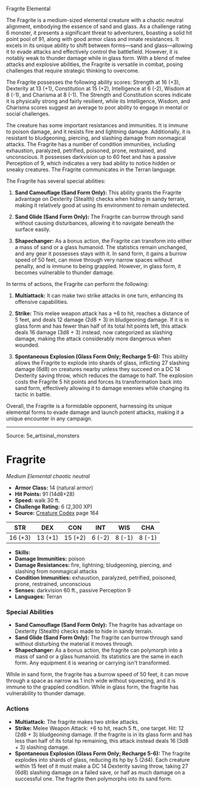 <MonsterName/>Fragrite</MonsterName>
<CreatureType/>Elemental</CreatureType>

<summary>The Fragrite is a medium-sized elemental creature with a chaotic neutral alignment, embodying the essence of sand and glass. As a challenge rating 6 monster, it presents a significant threat to adventurers, boasting a solid hit point pool of 91, along with good armor class and innate resistances. It excels in its unique ability to shift between forms—sand and glass—allowing it to evade attacks and effectively control the battlefield. However, it is notably weak to thunder damage while in glass form. With a blend of melee attacks and explosive abilities, the Fragrite is versatile in combat, posing challenges that require strategic thinking to overcome.</summary>

<detail>

The Fragrite possesses the following ability scores: Strength at 16 (+3), Dexterity at 13 (+1), Constitution at 15 (+2), Intelligence at 6 (-2), Wisdom at 8 (-1), and Charisma at 8 (-1). The Strength and Constitution scores indicate it is physically strong and fairly resilient, while its Intelligence, Wisdom, and Charisma scores suggest an average to poor ability to engage in mental or social challenges.

The creature has some important resistances and immunities. It is immune to poison damage, and it resists fire and lightning damage. Additionally, it is resistant to bludgeoning, piercing, and slashing damage from nonmagical attacks. The Fragrite has a number of condition immunities, including exhaustion, paralyzed, petrified, poisoned, prone, restrained, and unconscious. It possesses darkvision up to 60 feet and has a passive Perception of 9, which indicates a very bad ability to notice hidden or sneaky creatures. The Fragrite communicates in the Terran language.

The Fragrite has several special abilities: 

1. **Sand Camouflage (Sand Form Only):** This ability grants the Fragrite advantage on Dexterity (Stealth) checks when hiding in sandy terrain, making it relatively good at using its environment to remain undetected.

2. **Sand Glide (Sand Form Only):** The Fragrite can burrow through sand without causing disturbances, allowing it to navigate beneath the surface easily.

3. **Shapechanger:** As a bonus action, the Fragrite can transform into either a mass of sand or a glass humanoid. The statistics remain unchanged, and any gear it possesses stays with it. In sand form, it gains a burrow speed of 50 feet, can move through very narrow spaces without penalty, and is immune to being grappled. However, in glass form, it becomes vulnerable to thunder damage.

In terms of actions, the Fragrite can perform the following:

1. **Multiattack:** It can make two strike attacks in one turn, enhancing its offensive capabilities.

2. **Strike:** This melee weapon attack has a +6 to hit, reaches a distance of 5 feet, and deals 12 damage (2d8 + 3) in bludgeoning damage. If it is in glass form and has fewer than half of its total hit points left, this attack deals 16 damage (3d8 + 3) instead, now categorized as slashing damage, making the attack considerably more dangerous when wounded.

3. **Spontaneous Explosion (Glass Form Only; Recharge 5-6):** This ability allows the Fragrite to explode into shards of glass, inflicting 27 slashing damage (6d8) on creatures nearby unless they succeed on a DC 14 Dexterity saving throw, which reduces the damage to half. The explosion costs the Fragrite 5 hit points and forces its transformation back into sand form, effectively allowing it to damage enemies while changing its tactic in battle.

Overall, the Fragrite is a formidable opponent, harnessing its unique elemental forms to evade damage and launch potent attacks, making it a unique encounter in any campaign.</detail>



---

Source: 5e_artisinal_monsters

# Fragrite

*Medium* *Elemental* *chaotic neutral*

- **Armor Class:** 14 (natural armor)
- **Hit Points:** 91 (14d8+28)
- **Speed:** walk 30 ft.
- **Challenge Rating:** 6 (2,300 XP)
- **Source:** [Creature Codex](https://koboldpress.com/kpstore/product/creature-codex-for-5th-edition-dnd) page 164

| STR | DEX | CON | INT | WIS | CHA |
| --- | --- | --- | --- | --- | --- |
| 16 (+3) | 13 (+1) | 15 (+2) | 6 (-2) | 8 (-1) | 8 (-1) |

- **Skills:** 
- **Damage Immunities:** poison
- **Damage Resistances:** fire, lightning; bludgeoning, piercing, and slashing from nonmagical attacks
- **Condition Immunities:** exhaustion, paralyzed, petrified, poisoned, prone, restrained, unconscious
- **Senses:** darkvision 60 ft., passive Perception 9
- **Languages:** Terran

### Special Abilities

- **Sand Camouflage (Sand Form Only):** The fragrite has advantage on Dexterity (Stealth) checks made to hide in sandy terrain.
- **Sand Glide (Sand Form Only):** The fragrite can burrow through sand without disturbing the material it moves through.
- **Shapechanger:** As a bonus action, the fragrite can polymorph into a mass of sand or a glass humanoid. Its statistics are the same in each form. Any equipment it is wearing or carrying isn't transformed. 

While in sand form, the fragrite has a burrow speed of 50 feet, it can move through a space as narrow as 1 inch wide without squeezing, and it is immune to the grappled condition. While in glass form, the fragrite has vulnerability to thunder damage.

### Actions

- **Multiattack:** The fragrite makes two strike attacks.
- **Strike:** Melee Weapon Attack: +6 to hit, reach 5 ft., one target. Hit: 12 (2d8 + 3) bludgeoning damage. If the fragrite is in its glass form and has less than half of its total hp remaining, this attack instead deals 16 (3d8 + 3) slashing damage.
- **Spontaneous Explosion (Glass Form Only; Recharge 5-6):** The fragrite explodes into shards of glass, reducing its hp by 5 (2d4). Each creature within 15 feet of it must make a DC 14 Dexterity saving throw, taking 27 (6d8) slashing damage on a failed save, or half as much damage on a successful one. The fragrite then polymorphs into its sand form.




